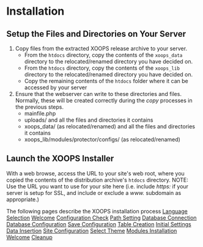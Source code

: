 # Installation

## Setup the Files and Directories on Your Server

1. Copy files from the extracted XOOPS release archive to your server.
    - From the `htdocs` directory, copy the contents of the `xoops_data` directory to the relocated/renamed directory you have decided on.
    - From the `htdocs` directory, copy the contents of the `xoops_lib` directory to the relocated/renamed directory you have decided on.
    - Copy the remaining contents of the `htdocs` folder where it can be accessed by your server
2. Ensure that the webserver can write to these directories and files. Normally, these will be created correctly during the *copy* processes in the previous steps.
    - mainfile.php
    - uploads/  and all the files and directories it contains
    - xoops_data/ (as relocated/renamed) and all the files and directories it contains
    - xoops_lib/modules/protector/configs/ (as relocated/renamed)

## Launch the XOOPS Installer

With a web browse, access the URL to your site's web root, where you
copied the contents of the distribution archive's `htdocs` directory.
NOTE: Use the URL you want to use for your site here (i.e. include
*https:* if your server is setup for SSL, and include or exclude a
*www.* subdomain as appropriate.)

The following pages describe the XOOPS installation process
[Language Selection](step-01.md)
[Welcome](step-02.md)
[Configuration Check](step-03.md)
[Path Setting](step-04.md)
[Database Connection](step-05.md)
[Database Configuration](step-06.md)
[Save Configuration](step-07.md)
[Table Creation](step-08.md)
[Initial Settings](step-09.md)
[Data Insertion](step-10.md)
[Site Configuration](step-11.md)
[Select Theme](step-12.md)
[Modules Installation](step-13.md)
[Welcome](step-14.md)
[Cleanup](step-20.md)

